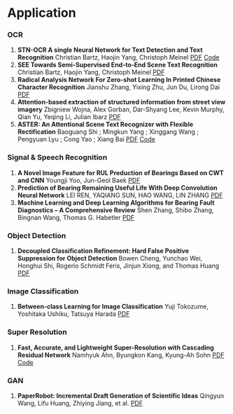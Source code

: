 # Application
### OCR

1. **STN-OCR A single Neural Network for Text Detection and Text Recognition** Christian Bartz, Haojin Yang, Christoph Meinel [PDF](https://arxiv.org/pdf/1707.08831.pdf) [Code](https://github.com/Bartzi/stn-ocr)
2. **SEE Towards Semi-Supervised End-to-End Scene Text Recognition** Christian Bartz, Haojin Yang, Christoph Meinel [PDF](https://arxiv.org/pdf/1712.05404.pdf)
3. **Radical Analysis Network For Zero-shot Learning In Printed Chinese Character Recognition** Jianshu Zhang, Yixing Zhu, Jun Du, Lirong Dai [PDF](https://arxiv.org/pdf/1711.01889.pdf)
4. **Attention-based extraction of structured information from street view imagery** Zbigniew Wojna, Alex Gorban, Dar-Shyang Lee, Kevin Murphy, Qian Yu, Yeqing Li, Julian Ibarz [PDF](https://arxiv.org/pdf/1704.03549.pdf)
5. **ASTER: An Attentional Scene Text Recognizer with Flexible Rectification** Baoguang Shi ; Mingkun Yang ; Xinggang Wang ; Pengyuan Lyu ; Cong Yao ; Xiang Bai [PDF](https://ieeexplore.ieee.org/document/8395027) [Code](https://github.com/bgshih/aster)

### Signal & Speech Recognition

1. **A Novel Image Feature for RUL Preduction of Bearings Based on CWT and CNN** Youngji Yoo, Jun-Geol Baek [PDF](https://www.researchgate.net/publication/326283183_A_Novel_Image_Feature_for_the_Remaining_Useful_Lifetime_Prediction_of_Bearings_Based_on_Continuous_Wavelet_Transform_and_Convolutional_Neural_Network)
2. **Prediction of Bearing Remaining Useful Life With Deep Convolution Neural Network** LEI REN, YAQIANG SUN, HAO WANG, LIN ZHANG [PDF](https://ieeexplore.ieee.org/stamp/stamp.jsp?arnumber=8289436)
3. **Machine Learning and Deep Learning Algorithms for Bearing Fault Diagnostics – A Comprehensive Review** Shen Zhang, Shibo Zhang, Bingnan Wang, Thomas G. Habetler [PDF](https://arxiv.org/pdf/1901.08247.pdf)

### Object Detection

1. **Decoupled Classification Refinement: Hard False Positive Suppression for Object Detection** Bowen Cheng, Yunchao Wei, Honghui Shi, Rogerio Schmidt Feris, Jinjun Xiong, and Thomas Huang [PDF](https://arxiv.org/pdf/1810.04002.pdf)

### Image Classification

1. **Between-class Learning for Image Classification** Yuji Tokozume, Yoshitaka Ushiku, Tatsuya Harada [PDF](https://arxiv.org/pdf/1711.10284.pdf)

### Super Resolution
1. **Fast, Accurate, and Lightweight Super-Resolution with Cascading Residual Network** Namhyuk Ahn, Byungkon Kang, Kyung-Ah Sohn [PDF](https://arxiv.org/pdf/1803.08664.pdf) [Code](https://github.com/nmhkahn/CARN-pytorch)

### GAN
1. **PaperRobot: Incremental Draft Generation of Scientific Ideas** Qingyun Wang, Lifu Huang, Zhiying Jiang, et al. [PDF](https://arxiv.org/pdf/1905.07870v2.pdf)
